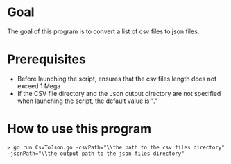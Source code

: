 # Goal
The goal of this program is to convert a list of csv files to json files.

# Prerequisites
- Before launching the script, ensures that the csv files length does not exceed 1 Mega
- If the CSV file directory and the Json output directory are not specified when launching the script, the default value is "."  

# How to use this program
```
> go run CsvToJson.go -csvPath="\\the path to the csv files directory" -jsonPath="\\the output path to the json files directory"  

```

